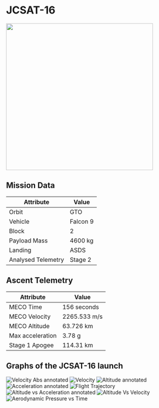 # JCSAT-16

<img src="http://i.imgur.com/3jvAvFU.png" width=400px>

## Mission Data

| Attribute | Value |
| ------------- | ------------- |
| Orbit | GTO  |
| Vehicle | Falcon 9  |
| Block | 2  |
| Payload Mass | 4600 kg |
| Landing | ASDS |
| Analysed Telemetry| Stage 2 |




## Ascent Telemetry

| Attribute | Value |
| ------------- | ------------- |
| MECO Time | 156 seconds |
| MECO Velocity | 2265.533 m/s |
| MECO Altitude | 63.726 km |
| Max acceleration | 3.78 g|
| Stage 1 Apogee | 114.31 km |





## Graphs of the JCSAT-16 launch

![Velocity Abs annotated](https://github.com/shahar603/Telemetry-Data/blob/master/JCSAT-16/Graphs/Velocity%20Abs%20annotated.png)
![Velocity](https://github.com/shahar603/Telemetry-Data/blob/master/JCSAT-16/Graphs/Velocity.png)
![Altitude annotated](https://github.com/shahar603/Telemetry-Data/blob/master/JCSAT-16/Graphs/Altitude%20annotated.png)
![Acceleration annotated](https://github.com/shahar603/Telemetry-Data/blob/master/JCSAT-16/Graphs/Acceleration%20annotated.png)
![Flight Trajectory](https://github.com/shahar603/Telemetry-Data/blob/master/JCSAT-16/Graphs/Flight%20Trajectory.png)
![Altitude vs Acceleration annotated](https://github.com/shahar603/Telemetry-Data/blob/master/JCSAT-16/Graphs/Altitude%20vs%20Acceleration%20annotated.png)
![Altitude Vs Velocity](https://github.com/shahar603/Telemetry-Data/blob/master/JCSAT-16/Graphs/Altitude%20Vs%20Velocity.png)
![Aerodynamic Pressure vs Time](https://github.com/shahar603/Telemetry-Data/blob/master/JCSAT-16/Graphs/Aerodynamic%20Pressure.png)

